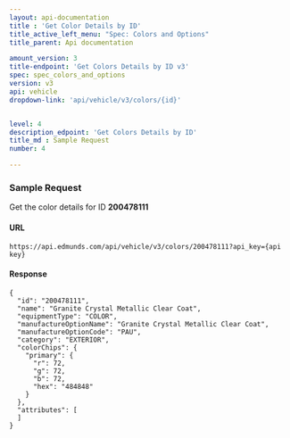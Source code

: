 ```yaml
---
layout: api-documentation
title : 'Get Color Details by ID'
title_active_left_menu: "Spec: Colors and Options"
title_parent: Api documentation

amount_version: 3
title-endpoint: 'Get Colors Details by ID v3'
spec: spec_colors_and_options
version: v3
api: vehicle
dropdown-link: 'api/vehicle/v3/colors/{id}'


level: 4
description_edpoint: 'Get Colors Details by ID'
title_md : Sample Request
number: 4

---
```


### Sample Request

Get the color details for ID **200478111**

#### URL

    https://api.edmunds.com/api/vehicle/v3/colors/200478111?api_key={api key}
    
#### Response
    
    {
      "id": "200478111",
      "name": "Granite Crystal Metallic Clear Coat",
      "equipmentType": "COLOR",
      "manufactureOptionName": "Granite Crystal Metallic Clear Coat",
      "manufactureOptionCode": "PAU",
      "category": "EXTERIOR",
      "colorChips": {
        "primary": {
          "r": 72,
          "g": 72,
          "b": 72,
          "hex": "484848"
        }
      },
      "attributes": [
      ]
    }